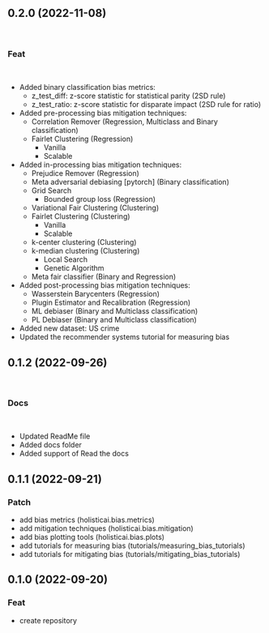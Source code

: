 ## 0.2.0 (2022-11-08)
​
### Feat
​
- Added binary classification bias metrics:
    - z_test_diff: z-score statistic for statistical parity (2SD rule)
    - z_test_ratio: z-score statistic for disparate impact (2SD rule for ratio) 
- Added pre-processing bias mitigation techniques: 
    - Correlation Remover (Regression, Multiclass and Binary classification) 
    - Fairlet Clustering (Regression)
        - Vanilla 
        - Scalable 
- Added in-processing bias mitigation techniques:
    - Prejudice Remover (Regression)
    - Meta adversarial debiasing [pytorch] (Binary classification) 
    - Grid Search
        - Bounded group loss (Regression) 
    - Variational Fair Clustering (Clustering) 
    - Fairlet Clustering (Clustering) 
        - Vanilla 
        - Scalable 
    - k-center clustering (Clustering)
    - k-median clustering (Clustering) 
        - Local Search 
        - Genetic Algorithm 
    - Meta fair classifier (Binary and Regression)
- Added post-processing bias mitigation techniques:  
    - Wasserstein Barycenters (Regression) 
    - Plugin Estimator and Recalibration (Regression) 
    - ML debiaser (Binary and Multiclass classification) 
    - PL Debiaser (Binary and Multiclass classification) 
- Added new dataset: US crime  
- Updated the recommender systems tutorial for measuring bias

## 0.1.2 (2022-09-26)
​
### Docs
​
- Updated ReadMe file
- Added docs folder
- Added support of Read the docs
​
## 0.1.1 (2022-09-21)

### Patch

- add bias metrics (holisticai.bias.metrics)
- add mitigation techniques (holisticai.bias.mitigation)
- add bias plotting tools (holisticai.bias.plots)
- add tutorials for measuring bias (tutorials/measuring_bias_tutorials)
- add tutorials for mitigating bias (tutorials/mitigating_bias_tutorials)

## 0.1.0 (2022-09-20)

### Feat

- create repository

